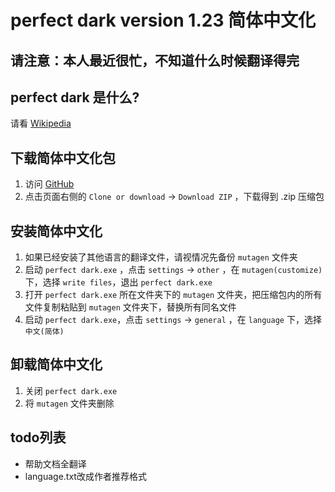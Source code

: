 ﻿# perfect dark version 1.23 简体中文化

## 请注意：本人最近很忙，不知道什么时候翻译得完

## perfect dark 是什么?

请看 [Wikipedia](https://zh.wikipedia.org/zh-cn/Perfect_Dark)

## 下载简体中文化包

1. 访问 [GitHub](https://github.com/muirmok/mutagen)
2. 点击页面右侧的 `Clone or download` -> `Download ZIP` ，下载得到 .zip 压缩包

## 安装简体中文化

1. 如果已经安装了其他语言的翻译文件，请视情况先备份 `mutagen` 文件夹
2. 启动 `perfect dark.exe` ，点击 `settings` -> `other` ，在 `mutagen(customize)` 下，选择 `write files`，退出 `perfect dark.exe`
3. 打开 `perfect dark.exe` 所在文件夹下的  `mutagen` 文件夹，把压缩包内的所有文件复制粘贴到 `mutagen` 文件夹下，替换所有同名文件
4. 启动 `perfect dark.exe`，点击 `settings` -> `general` ，在 `language` 下，选择 `中文(简体)`

## 卸载简体中文化

1. 关闭 `perfect dark.exe`
2. 将 `mutagen` 文件夹删除

## todo列表

* 帮助文档全翻译
* language.txt改成作者推荐格式
